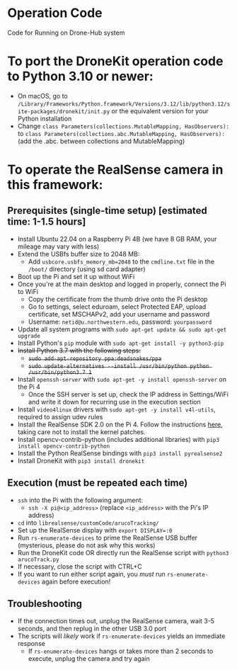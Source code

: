 # Operation Code
Code for Running on Drone-Hub system

# To port the DroneKit operation code to Python 3.10 or newer:
- On macOS, go to `/Library/Frameworks/Python.framework/Versions/3.12/lib/python3.12/site-packages/dronekit/init.py` or the equivalent version for your Python installation
- Change `class Parameters(collections.MutableMapping, HasObservers):` to `class Parameters(collections.abc.MutableMapping, HasObservers):` (add the .abc. between collections and MutableMapping)


# To operate the RealSense camera in this framework:
## Prerequisites (single-time setup) [estimated time: 1-1.5 hours]
- Install Ubuntu 22.04 on a Raspberry Pi 4B (we have 8 GB RAM, your mileage may vary with less)
- Extend the USBfs buffer size to 2048 MB:
    - Add `usbcore.usbfs_memory_mb=2048` to the `cmdline.txt` file in the `/boot/` directory (using sd card adapter)
- Boot up the Pi and set it up without WiFi
- Once you're at the main desktop and logged in properly, connect the Pi to WiFi
    - Copy the certificate from the thumb drive onto the Pi desktop
    - Go to settings, select eduroam, select Protected EAP, upload certificate, set MSCHAPv2, add your username and password
    - Username: `netid@u.northwestern.edu`, password: `yourpassword`
- Update all system programs with `sudo apt-get update && sudo apt-get upgrade`
- Install Python's `pip` module with `sudo apt-get install -y python3-pip`
- ~~Install Python 3.7 with the following steps:~~
    - ~~`sudo add-apt-repository ppa:deadsnakes/ppa`~~
    - ~~`sudo update-alternatives --install /usr/bin/python python /usr/bin/python3.7 1`~~
- Install `openssh-server` with `sudo apt-get -y install openssh-server` on the Pi 4
    - Once the SSH server is set up, check the IP address in Settings/WiFi and write it down for recurring use in the execution section
- Install `video4linux` drivers with `sudo apt-get -y install v4l-utils`, required to assign udev rules
- Install the RealSense SDK 2.0 on the Pi 4. Follow the instructions [here](https://github.com/IntelRealSense/librealsense/blob/master/doc/installation.md), taking care not to install the kernel patches.
- Install opencv-contrib-python (includes additional libraries) with `pip3 install opencv-contrib-python`
- Install the Python RealSense bindings with `pip3 install pyrealsense2`
- Install DroneKit with `pip3 install dronekit`

## Execution (must be repeated each time)
- `ssh` into the Pi with the following argument:
    - `ssh -X pi@<ip_address>` (replace `<ip_address>` with the Pi's IP address)
- `cd` into `librealsense/customCode/arucoTracking/`
- Set up the RealSense display with `export DISPLAY=:0`
- Run `rs-enumerate-devices` to prime the RealSense USB buffer (mysterious, please do not ask why this works)
- Run the DroneKit code OR directly run the RealSense script with `python3 arucoTrack.py`
- If necessary, close the script with CTRL+C
- If you want to run either script again, you *must* run `rs-enumerate-devices` again before execution!

## Troubleshooting
- If the connection times out, unplug the RealSense camera, wait 3-5 seconds, and then replug in the other USB 3.0 port
- The scripts will *likely* work if `rs-enumerate-devices` yields an immediate response
    - If `rs-enumerate-devices` hangs or takes more than 2 seconds to execute, unplug the camera and try again

